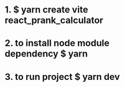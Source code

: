 # 1. $ yarn create vite react_prank_calculator
# 2. to install node module dependency $ yarn
# 3. to run project $ yarn dev
